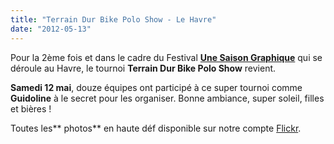 ```yaml
---
title: "Terrain Dur Bike Polo Show - Le Havre"
date: "2012-05-13"
---
```


Pour la 2ème fois et dans le cadre du Festival **[Une Saison Graphique](http://www.unesaisongraphique.fr/)** qui se déroule au Havre, le tournoi **Terrain Dur Bike Polo Show** revient.

**Samedi 12 mai**, douze équipes ont participé à ce super tournoi comme **Guidoline** à le secret pour les organiser. Bonne ambiance, super soleil, filles et bières !

Toutes les** photos** en haute déf disponible sur notre compte [Flickr](http://www.flickr.com/photos/guidoline/sets/72157629571970057/).
